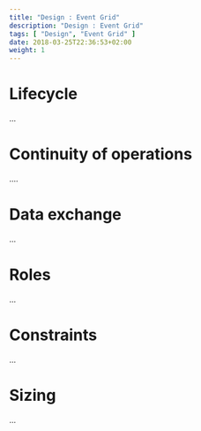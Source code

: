 ```yaml
---
title: "Design : Event Grid"
description: "Design : Event Grid"
tags: [ "Design", "Event Grid" ]
date: 2018-03-25T22:36:53+02:00
weight: 1
---
```

# Lifecycle 

...

# Continuity of operations

....

# Data exchange

...

# Roles 

...

# Constraints

...

# Sizing

...